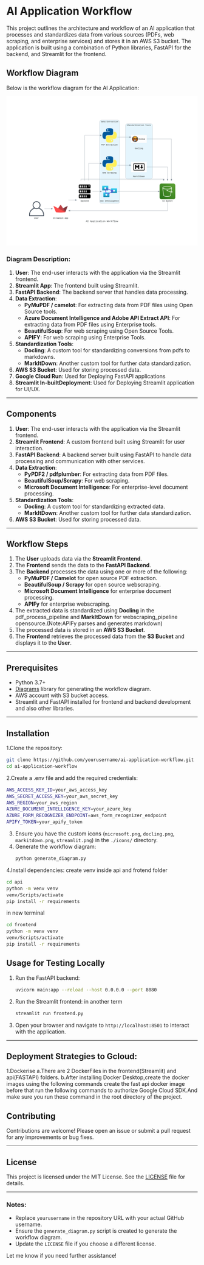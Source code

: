 

# AI Application Workflow

This project outlines the architecture and workflow of an AI application that processes and standardizes data from various sources (PDFs, web scraping, and enterprise services) and stores it in an AWS S3 bucket. The application is built using a combination of Python libraries, FastAPI for the backend, and Streamlit for the frontend.

## Workflow Diagram

Below is the workflow diagram for the AI Application:

![AI Application Workflow](https://github.com/khavnekar-y/AI-Information-Extractor/blob/main/ai_application_workflow%20(2).png)

### Diagram Description:
1. **User**: The end-user interacts with the application via the Streamlit frontend.
2. **Streamlit App**: The frontend built using Streamlit.
3. **FastAPI Backend**: The backend server that handles data processing.
4. **Data Extraction**:
   - **PyMuPDF / camelot**: For extracting data from PDF files using Open Source tools.
   - **Azure Document Intelligence and Adobe API Extract API**: For extracting data from PDF files using Enterprise tools.
   - **BeautifulSoup**: For web scraping using Open Source Tools.
   - **APIFY**: For web scraping using Enterprise Tools.
5. **Standardization Tools**:
   - **Docling**: A custom tool for standardizing conversions from pdfs to markdowns.
   - **MarkItDown**: Another custom tool for further data standardization.
6. **AWS S3 Bucket**: Used for storing processed data.
7. **Google Cloud Run**: Used for Deploying FastAPI applications
8. **Streamlit In-builtDeployment**: Used for Deploying Streamlit application for UI/UX. 

---

## Components

1. **User**: The end-user interacts with the application via the Streamlit frontend.
2. **Streamlit Frontend**: A custom frontend built using Streamlit for user interaction.
3. **FastAPI Backend**: A backend server built using FastAPI to handle data processing and communication with other services.
4. **Data Extraction**:
   - **PyPDF2 / pdfplumber**: For extracting data from PDF files.
   - **BeautifulSoup/Scrapy**: For web scraping.
   - **Microsoft Document Intelligence**: For enterprise-level document processing.
5. **Standardization Tools**:
   - **Docling**: A custom tool for standardizing extracted data.
   - **MarkItDown**: Another custom tool for further data standardization.
6. **AWS S3 Bucket**: Used for storing processed data.

---

## Workflow Steps

1. The **User** uploads data via the **Streamlit Frontend**.
2. The **Frontend** sends the data to the **FastAPI Backend**.
3. The **Backend** processes the data using one or more of the following:
   - **PyMuPDF / Camelot** for open source PDF extraction.
   - **BeautifulSoup / Scrapy** for open source webscraping.
   - **Microsoft Document Intelligence** for enterprise document processing.
   - **APIFy** for enterprise webscraping.
4. The extracted data is standardized using **Docling** in the pdf_process_pipeline and **MarkItDown** for webscraping_pipeline opensource.(Note:APIFy parses and generates markdown)
5. The processed data is stored in an **AWS S3 Bucket**.
6. The **Frontend** retrieves the processed data from the **S3 Bucket** and displays it to the **User**.

---

## Prerequisites

- Python 3.7+
- [Diagrams](https://diagrams.mingrammer.com/) library for generating the workflow diagram.
- AWS account with S3 bucket access.
- Streamlit and FastAPI installed for frontend and backend development and also other libraries.

---
## Installation

1.Clone the repository:

   ```bash
   git clone https://github.com/yourusername/ai-application-workflow.git
   cd ai-application-workflow
   ```
2.Create a .env file and add the required credentials:

   ```bash
   AWS_ACCESS_KEY_ID=your_aws_access_key
   AWS_SECRET_ACCESS_KEY=your_aws_secret_key
   AWS_REGION=your_aws_region
   AZURE_DOCUMENT_INTELLIGENCE_KEY=your_azure_key
   AZURE_FORM_RECOGNIZER_ENDPOINT=aws_form_recognizer_endpoint
   APIFY_TOKEN=your_apify_token
   ```
   
3. Ensure you have the custom icons (`microsoft.png`, `docling.png`, `markitdown.png`, `streamlit.png`) in the `./icons/` directory.
4. Generate the workflow diagram:
   ```bash
   python generate_diagram.py
   ```

4.Install dependencies:
create venv inside api and frotend folder
```bash
cd api
python -m venv venv
venv/Scripts/activate
pip install -r requirements
```
in new terminal
```bash
cd frontend
python -m venv venv
venv/Scripts/activate
pip install -r requirements
```
## Usage for Testing Locally

1. Run the FastAPI backend:
   ```bash
   uvicorn main:app --reload --host 0.0.0.0 --port 8080  
   ```

2. Run the Streamlit frontend:
   in another term
   ```bash
   streamlit run frontend.py
   ```

4. Open your browser and navigate to `http://localhost:8501` to interact with the application.

---

## Deployment Strategies to Gcloud:
1.Dockerise
   a.There are 2 DockerFiles in the frontend(Streamlit) and api(FASTAPI) folders.
   b.After installing Docker Desktop,create the docker images using the following commands
   create the fast api docker image
   before that run the following commands to authorize Google Cloud SDK.And make sure you run these command in the root directory of the project.
   
## Contributing

Contributions are welcome! Please open an issue or submit a pull request for any improvements or bug fixes.

---

## License

This project is licensed under the MIT License. See the [LICENSE](LICENSE) file for details.

---

### Notes:
- Replace `yourusername` in the repository URL with your actual GitHub username.
- Ensure the `generate_diagram.py` script is created to generate the workflow diagram.
- Update the `LICENSE` file if you choose a different license.

Let me know if you need further assistance!
